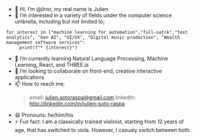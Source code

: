 - 👋 Hi, I’m @jlnsr, my real name is Julien
- 👀 I’m interested in a variety of fields under the computer science umbrella, including but not limited to;
```
for interest in ["machine learning for automation","full-satck","text analytics", "Gen AI", "UI/UX", "Digital music production", "Wealth management software services":
     print(f"* {interest}")
``` 
- 🌱 I’m currently learning Natural Language Processing, Machine Learning, React, and THREE.js
- 💞️ I’m looking to collaborate on front-end, creative interactive applications
- 📫 How to reach me;
     > email: julien.sotoraspa@gmail.com
     > linkedIn: http://linkedin.com/in/julien-soto-raspa
- 😄 Pronouns: he/him/his
- ⚡ Fun fact: I am a classically trained violinist, starting from 12 years of age, that has switched to viola.
    However, I casualy switch between both.

<!---
jlnsr/jlnsr is a ✨ special ✨ repository because its `README.md` (this file) appears on your GitHub profile.
You can click the Preview link to take a look at your changes.
--->
